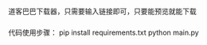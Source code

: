 ###

道客巴巴下载器，只需要输入链接即可，只要能预览就能下载

###

###

代码使用步骤：
pip install requirements.txt
python main.py

###